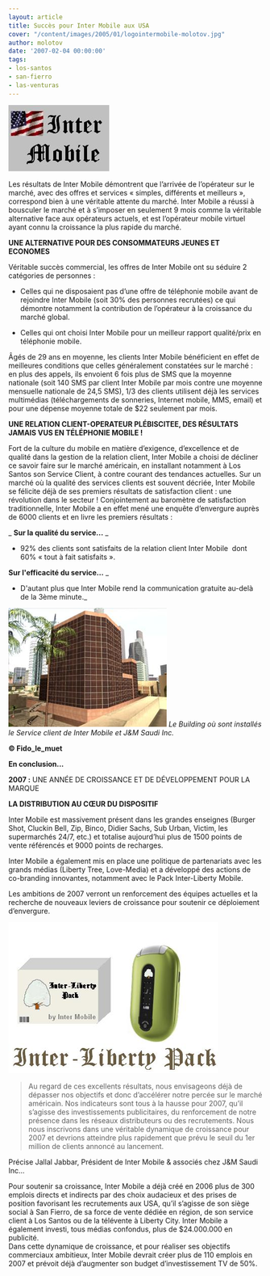 ```yaml
---
layout: article
title: Succès pour Inter Mobile aux USA
cover: "/content/images/2005/01/logointermobile-molotov.jpg"
author: molotov
date: '2007-02-04 00:00:00'
tags:
- los-santos
- san-fierro
- las-venturas
---
```


![](/content/images/2005/01/logointermobile-molotov.jpg)

Les résultats de&nbsp;Inter Mobile démontrent que l’arrivée de l’opérateur sur le marché, avec des offres et services « simples, différents et meilleurs », correspond bien à une véritable attente du marché.&nbsp;Inter Mobile a réussi à bousculer le marché et à s’imposer en seulement 9 mois comme la véritable alternative face aux opérateurs actuels, et est l’opérateur mobile virtuel ayant connu la croissance la plus rapide du marché.

**UNE ALTERNATIVE POUR DES CONSOMMATEURS JEUNES ET ECONOMES**

Véritable succès commercial, les offres de&nbsp;Inter Mobile ont su séduire 2 catégories de personnes :

- Celles qui ne disposaient pas d’une offre de téléphonie mobile avant de rejoindre&nbsp;Inter Mobile (soit 30% des personnes recrutées) ce qui démontre notamment la contribution de l’opérateur à la croissance du marché global.

- Celles qui ont choisi&nbsp;Inter Mobile pour un meilleur rapport qualité/prix en téléphonie mobile.

Âgés de 29 ans en moyenne, les clients&nbsp;Inter Mobile bénéficient en effet de meilleures conditions que celles généralement constatées sur le marché : en plus des appels, ils envoient 6 fois plus de SMS que la moyenne nationale (soit 140 SMS par client&nbsp;Inter Mobile par mois&nbsp;contre une moyenne mensuelle nationale de 24,5 SMS), 1/3 des clients utilisent déjà les services multimédias (téléchargements de sonneries, Internet mobile, MMS, email) et pour une dépense moyenne totale de $22 seulement par mois.

**UNE RELATION CLIENT-OPERATEUR PLÉBISCITEE, DES RÉSULTATS JAMAIS VUS EN TÉLÉPHONIE MOBILE !**

Fort de la culture du mobile&nbsp;en matière d’exigence, d’excellence et de qualité dans la gestion de la relation client,&nbsp;Inter Mobile a choisi de décliner ce savoir faire sur le marché américain, en installant notamment&nbsp;à Los Santos&nbsp;son Service Client, à contre courant des tendances actuelles. Sur un marché où la qualité des services clients est souvent décriée,&nbsp;Inter Mobile se félicite déjà de ses premiers résultats de satisfaction client : une révolution dans le secteur ! Conjointement au baromètre de satisfaction traditionnelle,&nbsp;Inter Mobile a en effet mené une enquête d’envergure auprès de 6000 clients et en livre les premiers résultats :

_ **Sur la qualité du service...** _

- 92% des clients sont satisfaits de la relation client&nbsp;Inter Mobile&nbsp; dont 60% « tout à fait satisfaits ».

**Sur l'efficacité du service...** \_

- D'autant plus que&nbsp;Inter Mobile rend la communication gratuite au-delà de la 3ème minute.\_

![Le Building où sont installés le Service client de Inter Mobile et J&M Saudi Inc.](/content/images/2005/01/jallal_mahmoudsaudiltdbuilding-molotov.jpg)
_Le Building où sont installés le Service client de Inter Mobile et J&M Saudi Inc._

**© Fido\_le\_muet**

**En conclusion...**

**2007 :** UNE ANNÉE DE CROISSANCE ET DE DÉVELOPPEMENT POUR LA MARQUE

**LA DISTRIBUTION AU CŒUR DU DISPOSITIF**

Inter Mobile&nbsp;est massivement présent dans les grandes enseignes (Burger Shot, Cluckin Bell, Zip, Binco, Didier Sachs, Sub Urban, Victim, les supermarchés 24/7, etc.) et totalise aujourd’hui plus de 1500 points de vente référencés et 9000 points de recharges.

Inter Mobile a également mis en place une politique de partenariats avec les grands médias (Liberty Tree, Love-Media) et a développé des actions de co-branding innovantes, notamment avec le Pack&nbsp;Inter-Liberty Mobile.

Les ambitions de 2007 verront un renforcement des équipes actuelles et la recherche de nouveaux leviers de croissance pour soutenir ce déploiement d’envergure.

![](/content/images/2005/01/interlibertypack-molotov.jpg)

> Au regard de ces excellents résultats, nous envisageons déjà de dépasser nos objectifs et donc d’accélérer notre percée sur le marché américain. Nos indicateurs sont tous à la hausse pour 2007, qu’il s’agisse des investissements publicitaires, du renforcement de notre présence dans les réseaux distributeurs ou des recrutements. Nous nous inscrivons dans une véritable dynamique de croissance pour 2007 et devrions atteindre plus rapidement que prévu le seuil du 1er million de clients annoncé au lancement.

Précise Jallal Jabbar, Président de Inter Mobile & associés chez J&M Saudi Inc...

Pour soutenir sa croissance,&nbsp;Inter Mobile a déjà créé en 2006 plus de 300 emplois directs et indirects par des choix audacieux et des prises de position favorisant les recrutements aux USA, qu’il s’agisse de son siège social à San Fierro, de sa force de vente dédiée en région, de son service client à&nbsp;Los Santos&nbsp;ou de la télévente à Liberty City.&nbsp;Inter Mobile a également investi, tous médias confondus, plus de $24.000.000 en publicité.  
Dans cette dynamique de croissance, et pour réaliser ses objectifs commerciaux ambitieux,&nbsp;Inter Mobile devrait créer plus de 110 emplois en 2007 et prévoit déjà d’augmenter son budget d’investissement TV de 50%.

<!--kg-card-end: markdown-->
